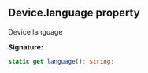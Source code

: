 
## Device.language property

Device language

**Signature:**

```typescript
static get language(): string;
```
